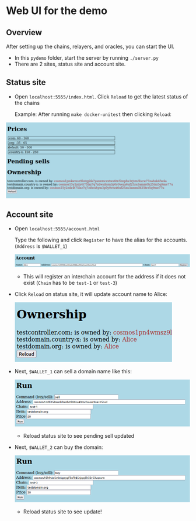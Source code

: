 # Web UI for the demo

## Overview
After setting up the chains, relayers, and oracles, you can start the UI.
- In this `pydemo` folder, start the server by running `./server.py`
- There are 2 sites, status site and account site.

## Status site
- Open `localhost:5555/index.html`. Click `Reload` to get the latest status of the chains

  Example: After running `make docker-unitest` then clicking `Reload`:
  
 ![webUI](/images/WebUI.png)

## Account site
- Open `localhost:5555/account.html`

  Type the following and click `Register` to have the alias for the accounts. (`Address` is `$WALLET_1`)
  
  ![register](/images/account.png)
  
  + This will register an interchain account for the address if it does not exist (`Chain` has to be `test-1` or `test-3`)
  
- Click `Reload` on status site, it will update account name to Alice:

  ![Updated-UI](/images/Updated-UI.png)
  
- Next, `$WALLET_1` can sell a domain name like this:

  ![sell](/images/sell.png)
  
  + Reload status site to see pending sell updated

- Next, `$WALLET_2` can buy the domain:

  ![buy](/images/buy.png)
  
  + Reload status site to see update!
